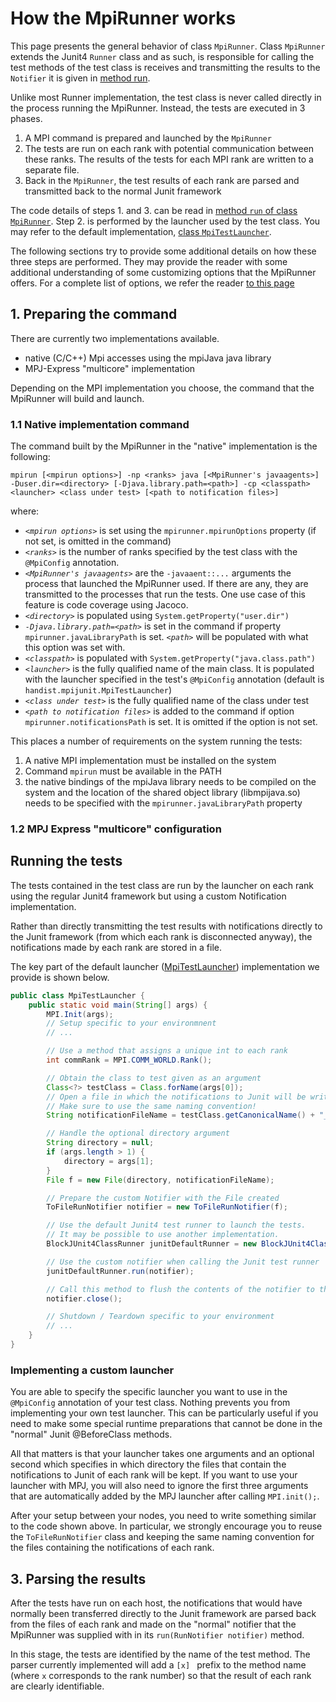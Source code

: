 # How the MpiRunner works

This page presents the general behavior of class `MpiRunner`. Class `MpiRunner` extends the Junit4 `Runner` class and as such, is responsible for calling the test methods of the test class is receives and transmitting the results to the `Notifier` it is given in [method run](https://github.com/handist/mpi-junit/blob/d622b22c0496824933f60f08aa3930bc3f6804c6/src/main/java/handist/mpijunit/MpiRunner.java#L348).

Unlike most Runner implementation, the test class is never called directly in the process running the MpiRunner. Instead, the tests are executed in 3 phases.

1. A MPI command is prepared and launched by the `MpiRunner`
2. The tests are run on each rank with potential communication between these ranks. The results of the tests for each MPI rank are written to a separate file.
3. Back in the `MpiRunner`, the test results of each rank are parsed and transmitted back to the normal Junit framework

The code details of steps 1. and 3. can be read in [method `run` of class `MpiRunner`](https://github.com/handist/mpi-junit/blob/d622b22c0496824933f60f08aa3930bc3f6804c6/src/main/java/handist/mpijunit/MpiRunner.java#L348). Step 2. is performed by the launcher used by the test class. You may refer to the default implementation, [class `MpiTestLauncher`](https://github.com/handist/mpi-junit/blob/d622b22c0496824933f60f08aa3930bc3f6804c6/src/main/java/handist/mpijunit/MpiTestLauncher.java#L30).

The following sections try to provide some additional details on how these three steps are performed. They may provide the reader with some additional understanding of some customizing options that the MpiRunner offers. For a complete list of options, we refer the reader [to this page](ConfiguringMpiRunner.md)

## 1. Preparing the command

There are currently two implementations available.

+ native (C/C++) Mpi accesses using the mpiJava java library
+ MPJ-Express "multicore" implementation

Depending on the MPI implementation you choose, the command that the MpiRunner will build and launch.

### 1.1 Native implementation command

The command built by the MpiRunner in the "native" implementation is the following:

```
mpirun [<mpirun options>] -np <ranks> java [<MpiRunner's javaagents>] -Duser.dir=<directory> [-Djava.library.path=<path>] -cp <classpath> <launcher> <class under test> [<path to notification files>]
```
where:
+ *`<mpirun options>`* is set using the `mpirunner.mpirunOptions` property (if not set, is omitted in the command)
+ *`<ranks>`* is the number of ranks specified by the test class with the `@MpiConfig` annotation.
+ *`<MpiRunner's javaagents>`* are the `-javaaent::...` arguments the process that launched the MpiRunner used. If there are any, they are transmitted to the processes that run the tests. One use case of this feature is code coverage using Jacoco.
+ *`<directory>`* is populated using `System.getProperty("user.dir")`
+ *`-Djava.library.path=<path>`* is set in the command if property `mpirunner.javaLibraryPath` is set. *`<path>`* will be populated with what this option was set with.
+ *`<classpath>`* is populated with `System.getProperty("java.class.path")`
+ *`<launcher>`* is the fully qualified name of the main class. It is populated with the launcher specified in the test's `@MpiConfig` annotation (default is `handist.mpijunit.MpiTestLauncher`)
+ *`<class under test>`* is the fully qualified name of the class under test
+ *`<path to notification files>`* is added to the command if option `mpirunner.notificationsPath` is set. It is omitted if the option is not set.

This places a number of requirements on the system running the tests:

1. A native MPI implementation must be installed on the system
2. Command `mpirun` must be available in the PATH
3. the native bindings of the mpiJava library needs to be compiled on the system and the location of the shared object library (libmpijava.so) needs to be specified with the `mpirunner.javaLibraryPath` property

### 1.2 MPJ Express "multicore" configuration

## Running the tests

The tests contained in the test class are run by the launcher on each rank using the regular Junit4 framework but using a custom Notification implementation.

Rather than directly transmitting the test results with notifications directly to the Junit framework (from which each rank is disconnected anyway), the notifications made by each rank are stored in a file.

The key part of the default launcher ([MpiTestLauncher](https://github.com/handist/mpi-junit/blob/master/src/main/java/handist/mpijunit/MpiTestLauncher.java)) implementation we provide is shown below.

```java
public class MpiTestLauncher {
    public static void main(String[] args) {
        MPI.Init(args);
        // Setup specific to your environmnent
        // ...

        // Use a method that assigns a unique int to each rank
        int commRank = MPI.COMM_WORLD.Rank();

        // Obtain the class to test given as an argument
		Class<?> testClass = Class.forName(args[0]);
        // Open a file in which the notifications to Junit will be written.
        // Make sure to use the same naming convention!
        String notificationFileName = testClass.getCanonicalName() + "_" + commRank;

        // Handle the optional directory argument
        String directory = null;
		if (args.length > 1) {
			directory = args[1];
		}
		File f = new File(directory, notificationFileName);

        // Prepare the custom Notifier with the File created
        ToFileRunNotifier notifier = new ToFileRunNotifier(f);

        // Use the default Junit4 test runner to launch the tests.
        // It may be possible to use another implementation.
        BlockJUnit4ClassRunner junitDefaultRunner = new BlockJUnit4ClassRunner(testClass);

        // Use the custom notifier when calling the Junit test runner
        junitDefaultRunner.run(notifier);

        // Call this method to flush the contents of the notifier to the file before exiting.
		notifier.close();    

        // Shutdown / Teardown specific to your environment
        // ...
    }
}
```


### Implementing a custom launcher

You are able to specify the specific launcher you want to use in the `@MpiConfig` annotation of your test class. Nothing prevents you from implementing your own test launcher. This can be particularly useful if you need to make some special runtime preparations that cannot be done in the "normal" Junit @BeforeClass methods.

All that matters is that your launcher takes one arguments and an optional second which specifies in which directory the files that contain the notifications to Junit of each rank will be kept. If you want to use your launcher with MPJ, you will also need to ignore the first three arguments that are automatically added by the MPJ launcher after calling `MPI.init();`.

After your setup between your nodes, you need to write something similar to the code shown above. In particular, we strongly encourage you to reuse the `ToFileRunNotifier` class and keeping the same naming convention for the files containing the notifications of each rank.

## 3. Parsing the results

After the tests have run on each host, the notifications that would have normally been transferred directly to the Junit framework are parsed back from the files of each rank and made on the "normal" notifier that the MpiRunner was supplied with in its `run(RunNotifier notifier)` method.

In this stage, the tests are identified by the name of the test method. The parser currently implemented will add a `[x] ` prefix to the method name (where `x` corresponds to the rank number) so that the result of each rank are clearly identifiable.
